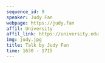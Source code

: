```yaml
---
sequence_id: 9
speaker: Judy Fan
webpage: https://judy.fan
affil: University
affil_link: https://university.edu
img: judy.jpg
title: Talk by Judy Fan
time: 1630 - 1715
---
```

